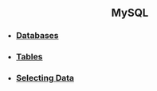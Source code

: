 <link rel="stylesheet" href="style.css">

## <center>MySQL</center>

- ### [Databases](file:///home/dabve/web_dev/sql/mySql/1_databases.md)
- ### [Tables](file:///home/dabve/web_dev/sql/mySql/2_tables.md)
- ### [Selecting Data](file:///home/dabve/web_dev/sql/mySql/3_select.md)
